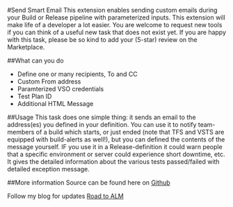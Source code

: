 #Send Smart Email
This extension enables sending custom emails during your Build or Release pipeline with parameterized inputs. This extension will make life of a developer a lot easier. You are welcome to request new tools if you can think of a useful new task that does not exist yet. If you are happy with this task, please be so kind to add your (5-star) review on the Marketplace.

##What can you do
* Define one or many recipients, To and CC
* Custom From address
* Paramterized VSO credentials
* Test Plan ID
* Additional HTML Message

##Usage
This task does one simple thing: it sends an email to the address(es) you defined in your definition. You can use it to notify team-members of a
 build which starts, or just ended (note that TFS and VSTS are equipped with build-alerts as well!), but you can defined the contents of the message yourself. IF you use it in a Release-definition it could warn people that a specific environment or server could experience short downtime, etc. It gives the detailed information about the various tests passed/failed with detailed exception message.

##More information
Source can be found here on [Github](https://github.com/deepakkamboj/SendSmartEmail-BuildTask)

Follow my blog for updates [Road to ALM](http://www.deepakkamboj.com)
